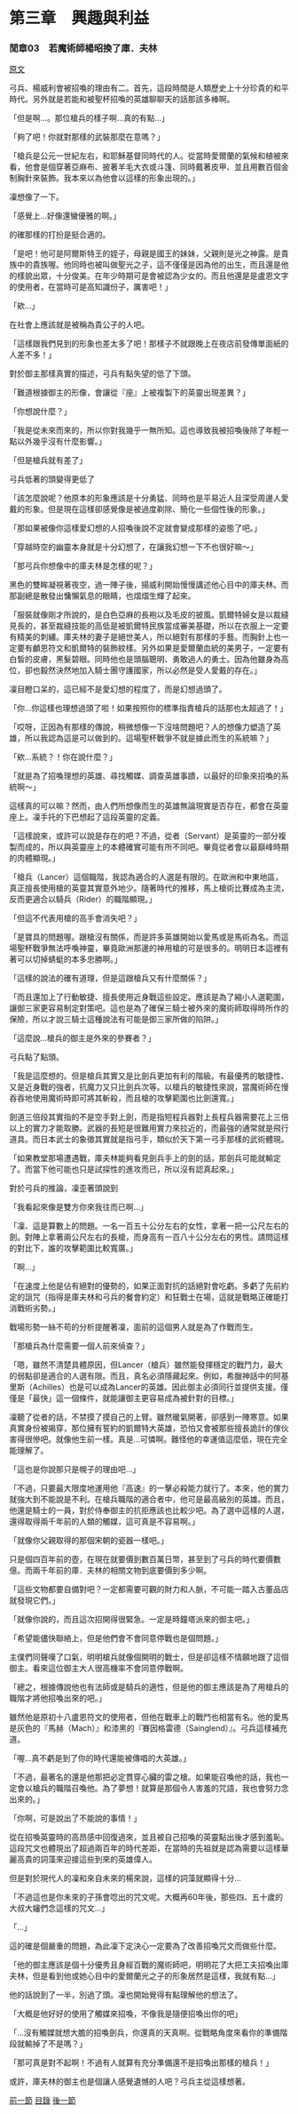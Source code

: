 第三章　興趣與利益
====

### 閒章03　若魔術師楊昭換了庫．夫林

[原文](https://syosetu.org/novel/42788/23.html)

弓兵、楊威利會被招喚的理由有二。首先，這段時間是人類歷史上十分珍貴的和平時代。另外就是若能和被聖杯招喚的英雄聊聊天的話那該多棒啊。

「但是啊...。那位槍兵的樣子啊...真的有點...」

「夠了吧！你就對那樣的武裝那麼在意嗎？」

「槍兵是公元一世紀左右，和耶穌基督同時代的人。從當時愛爾蘭的氣候和植被來看，他會是個穿著亞麻布、披著羊毛大衣或斗篷、同時戴著皮甲、並且用數百個金制胸針來裝飾。我本來以為他會以這樣的形象出現的。」

凜想像了一下。

「感覺上...好像還蠻優雅的啊。」

的確那樣的打扮是挺合適的。

「是吧！他可是阿爾斯特王的姪子，母親是國王的妹妹，父親則是光之神露。是貴族中的貴族喔。他同時也被叫做聖光之子，這不僅僅是因為他的出生，而且還是他的樣貌出眾，十分俊美。在年少時期可是會被認為少女的。而且他還是是盧恩文字的使用者，在當時可是高知識份子，厲害吧！」

「欸...」

在社會上應該就是被稱為貴公子的人吧。

「這樣跟我們見到的形象也差太多了吧！那樣子不就跟晚上在夜店前發傳單面紙的人差不多！」

對於御主那樣真實的描述，弓兵有點失望的低了下頭。

「難道根據御主的形像，會讓從『座』上被複製下的英靈出現差異？」

「你想說什麼？」

「我是從未來而來的，所以你對我幾乎一無所知。這也導致我被招喚後除了年輕一點以外幾乎沒有什麼影響。」

「但是槍兵就有差了」

弓兵低著的頭變得更低了

「該怎麼說呢？他原本的形象應該是十分勇猛、同時也是平易近人且深受周邊人愛戴的形象。但是現在這樣卻感覺像是被過度剃除、簡化一些個性後的形象。」

「那如果被像你這樣愛幻想的人招喚後說不定就會變成那樣的姿態了吧。」

「穿越時空的幽靈本身就是十分幻想了，在讓我幻想一下不也很好嘛～」

「那弓兵你想像中的庫夫林是怎樣的呢？」

黑色的雙眸凝視著夜空，過一陣子後，揚威利開始慢慢講述他心目中的庫夫林。而那副總是散發出慵懶氣息的眼睛，也熠熠生輝了起來。

「服裝就像剛才所說的，是白色亞麻的長袍以及毛皮的披風。凱爾特婦女是以裁縫見長的，甚至裁縫技能的高低是被凱爾特民族當成審美基礎，所以在衣服上一定要有精美的刺繡。庫夫林的妻子是絕世美人，所以絕對有那樣的手藝。而胸針上也一定要有顱恩符文和凱爾特的裝飾紋樣。另外如果是愛爾蘭血統的美男子，一定要有白皙的皮膚，黑髮碧眼。同時他也是頭腦聰明、勇敢過人的勇士。因為他雖身為高位，卻也毅然決然地加入騎士團守護國家，所以必然是受人愛戴的存在。」

凜目瞪口呆的，這已經不是愛幻想的程度了，而是幻想過頭了。

「你...你這樣也理想過頭了啦！如果按照你的標準指責槍兵的話那也太超過了！」

「哎呀，正因為有那樣的傳說，稍微想像一下沒啥問題吧？人的想像力塑造了英雄，所以我認為這是可以做到的。這場聖杯戰爭不就是據此而生的系統嘛？」

「欸...系統？！你在說什麼？」

「就是為了招喚理想的英雄、尋找觸媒、調查英雄事蹟，以最好的印象來招喚的系統啊～」

這樣真的可以嘛？然而，由人們所想像而生的英雄無論現實是否存在，都會在英靈座上。凜手托的下巴想起了這段英靈的定義。

「這樣說來，或許可以說是存在的吧？不過，從者（Servant）是英靈的一部分複製而成的，所以與英靈座上的本體確實可能有所不同吧。畢竟從者會以最巔峰時期的肉體顯現。」

「槍兵（Lancer）這個職階，我認為適合的人選是有限的。在歐洲和中東地區，真正擅長使用槍的英靈其實意外地少。隨著時代的推移，馬上槍術比賽成為主流，反而更適合以騎兵（Rider）的職階顯現。」

「但這不代表用槍的高手會消失吧？」

「是寶具的問題喔。跟槍沒有關係，而是許多英雄開始以愛馬或是馬術為名。而這場聖杯戰爭無法呼喚神靈，畢竟歐洲那邊的神用槍的可是很多的。明明日本這裡有著可以切掉蜻蜓的本多忠勝啊。」

「這樣的說法的確有道理，但是這跟槍兵又有什麼關係？」

「而且還加上了行動敏捷、擅長使用近身戰這些設定。應該是為了縮小人選範圍，讓御三家更容易制定對策吧。這也是為了確保三騎士被外來的魔術師取得時所作的保險，所以才說三騎士這種說法有可能是御三家所做的陷阱。」

「這麼說...槍兵的御主是外來的參賽者？」

弓兵點了點頭。

「我是這麼想的。但是槍兵其實又是比劍兵更加有利的階級。有最優秀的敏捷性、又是近身戰的強者，抗魔力又只比劍兵次等。以槍兵的敏捷性來說，當魔術師在慢吞吞地使用魔術時即可將其斬殺，而且槍的攻擊範圍也比劍還寬。」

劍道三倍段其實指的不是空手對上劍，而是指短程兵器對上長程兵器需要花上三倍以上的實力才能取勝。武器的長短是很難用實力來拉近的，而最強的通常就是飛行道具。而日本武士的象徵其實就是指弓手，類似於天下第一弓手那樣的武術體現。

「如果教堂那場遭遇戰，庫夫林能夠看見劍兵手上的劍的話，那劍兵可能就輸定了。而當下他可能也只是試探性的進攻而已，所以沒有認真起來。」

對於弓兵的推論，凜歪著頭說到

「我看起來像是雙方你來我往而已啊...」

「凜、這是算數上的問題。一名一百五十公分左右的女性，拿著一把一公尺左右的劍。對陣上拿著兩公尺左右的長槍，而身高有一百八十公分左右的男性。請問這樣的對比下，誰的攻擊範圍比較寬廣。」

「啊...」

「在速度上他是佔有絕對的優勢的，如果正面對抗的話絕對會吃虧。多虧了先前約定的詛咒（指得是庫夫林和弓兵的餐會約定）和狂戰士在場，這就是戰略正確能打消戰術劣勢。」

戰場形勢一絲不苟的分析提醒著凜，面前的這個男人就是為了作戰而生。

「那槍兵為什麼需要一個人前來偵查？」

「嗯，雖然不清楚具體原因，但Lancer（槍兵）雖然能發揮穩定的戰鬥力，最大的弱點卻是適合的人選有限。而且，真名必須隱藏起來。例如，希臘神話中的阿基里斯（Achilles）也是可以成為Lancer的英雄。因此御主必須同行並提供支援。僅僅是「最快」這一個條件，就能讓御主更容易成為被針對的目標。」

凜聽了從者的話，不禁摸了摸自己的上臂。雖然暖氣開著，卻感到一陣寒意。如果真實身份被揭穿，那位擁有誓約的凱爾特大英雄，恐怕又會被那些擅長詭計的傢伙害得很慘吧。就像他生前一樣。真是...可憐啊。難怪他的幸運值這麼低，現在完全能理解了。

「這也是你說那只是幌子的理由吧...」

「不過，只要最大限度地運用他『高速』的一擊必殺能力就行了。本來，他的實力就強大到不能說是不利。在槍兵職階的適合者中，他可是最高級別的英雄。而且，他還是騎士的一員，對於侍奉御主的抗拒應該也比較少吧。為了選中這樣的人選，還得取得兩千年前的人類的觸媒，這可真是不容易啊。」

「就像你父親取得的那個宋朝的瓷器一樣吧。」

只是個四百年前的壺，在現在就要價到數百萬日幣，甚至到了弓兵的時代要價數億。而兩千年前的庫．夫林的相關文物到底要價到多少啊。

「這些文物都要自備對吧？一定都需要可觀的財力和人脈，不可能一踏入古董品店就發現它們。」

「就像你說的，而且這次招開得很緊急。一定是時鐘塔派來的御主吧。」

「希望能儘快聯絡上，但是他們會不會同意停戰也是個問題。」

主僕們同聲嘆了口氣，明明槍兵就像個開明的戰士，但是卻這樣不情願地跟了這個御主。看來這位御主大人很高機率不會同意停戰啊。

「總之，根據傳說他也有法師或是騎兵的適性，但是他的御主應該是為了用槍兵的職階才將他招喚出來的吧。」

雖然他是原初十八盧恩符文的使用者，但他在戰車上的戰鬥也相當有名。他的愛馬是灰色的『馬赫（Mach）』和漆黑的『賽因格雷德（Sainglend）』。弓兵這樣補充道。

「喔...真不虧是到了你的時代還能被傳唱的大英雄。」

「不過，最著名的還是他那把必定貫穿心臟的雷之槍。如果能召喚他的話，我也一定會以槍兵的職階召喚他。為了夢想！就算是那個令人害羞的咒語，我也會努力念出來的。」

「你啊，可是說出了不能說的事情！」

從在招喚英靈時的高昂感中回復過來，並且被自己招喚的英靈點出後才感到羞恥。這段咒文也體現出了超過兩百年的時代差距，在當時的先祖就是認為需要以這樣華麗高貴的詞藻來迎接這些到來的英雄偉人。

但是對於現代人的凜和來自未來的楊來說，這樣的詞藻就顯得十分...

「不過這也是你未來的子孫會唸出的咒文呢。大概再60年後，那些四、五十歲的大叔大嬸們念這樣的咒文...」

「...」

這的確是個嚴重的問題，為此凜下定決心一定要為了改善招喚咒文而做些什麼。

「他的御主應該是個十分優秀且身經百戰的魔術師吧，明明花了大把工夫招喚出庫夫林，但是看到他或她心目中的愛爾蘭光之子的形象居然是這樣，我就有點...」

他的話說到了一半，別過了頭。凜也開始覺得有點理解他的想法了。

「大概是他好好的使用了觸媒來招喚，不像我是隨便招喚出你的吧」

「...沒有觸媒就想大膽的招喚劍兵，你還真的天真啊。從戰略角度來看你的準備階段就輸掉了不是嗎？」

「那可真是對不起啊！不過有人就算有充分準備還不是招喚出那樣的槍兵！」

或許，庫夫林的御主也是個讓人感覺遺憾的人吧？弓兵主從這樣想著。

[前一節](./0319.md)
[目錄](../README.md)
[後一節](./0420.md)

